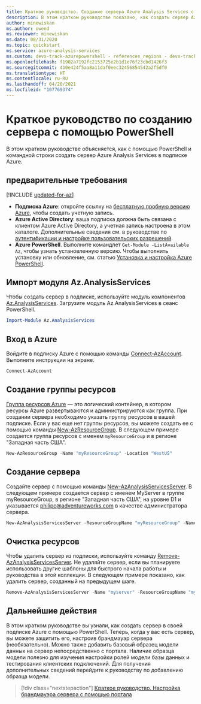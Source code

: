 ```yaml
---
title: Краткое руководство. Создание сервера Azure Analysis Services с помощью PowerShell | Документация Майкрософт
description: В этом кратком руководстве показано, как создать сервер Azure Analysis Services с помощью PowerShell.
author: minewiskan
ms.author: owend
ms.reviewer: minewiskan
ms.date: 08/31/2020
ms.topic: quickstart
ms.service: azure-analysis-services
ms.custom: devx-track-azurepowershell - references_regions - devx-track-azurepowershell - mode-api
ms.openlocfilehash: f1902a7192fc2153725e2b1d1e76f23cbd1426f3
ms.sourcegitcommit: 4b0e424f5aa8a11daf0eec32456854542a2f5df0
ms.translationtype: HT
ms.contentlocale: ru-RU
ms.lasthandoff: 04/20/2021
ms.locfileid: "107769374"
---
```

# <a name="quickstart-create-a-server---powershell"></a>Краткое руководство по созданию сервера с помощью PowerShell

В этом кратком руководстве объясняется, как с помощью PowerShell и командной строки создать сервер Azure Analysis Services в подписке Azure.

## <a name="prerequisites"></a>предварительные требования

[!INCLUDE [updated-for-az](../../includes/updated-for-az.md)]

- **Подписка Azure**: откройте ссылку на [бесплатную пробную версию Azure](https://azure.microsoft.com/offers/ms-azr-0044p/), чтобы создать учетную запись.
- **Azure Active Directory**: ваша подписка должна быть связана с клиентом Azure Active Directory, а учетная запись настроена в этом каталоге. Дополнительные сведения см. в руководстве по [аутентификации и настройке пользовательских разрешений](analysis-services-manage-users.md).
- **Azure PowerShell**. Выполните командлет `Get-Module -ListAvailable Az`, чтобы узнать установленную версию. Чтобы выполнить установку или обновление, см. статью [Установка и настройка Azure PowerShell](/powershell/azure/install-Az-ps).

## <a name="import-azanalysisservices-module"></a>Импорт модуля Az.AnalysisServices

Чтобы создать сервер в подписке, используйте модуль компонентов [Az.AnalysisServices](/powershell/module/az.analysisservices). Загрузите модуль Az.AnalysisServices в сеанс PowerShell.

```powershell
Import-Module Az.AnalysisServices
```

## <a name="sign-in-to-azure"></a>Вход в Azure

Войдите в подписку Azure с помощью команды [Connect-AzAccount](/powershell/module/az.accounts/connect-azaccount). Выполните инструкции на экране.

```powershell
Connect-AzAccount
```

## <a name="create-a-resource-group"></a>Создание группы ресурсов

[Группа ресурсов Azure](../azure-resource-manager/management/overview.md) — это логический контейнер, в котором ресурсы Azure развертываются и администрируются как группа. При создании сервера необходимо указать группу ресурсов в вашей подписке. Если у вас еще нет группы ресурсов, вы можете создать ее с помощью команды [New-AzResourceGroup](/powershell/module/az.resources/new-azresourcegroup). В следующем примере создается группа ресурсов с именем `myResourceGroup` и в регионе "Западная часть США".

```powershell
New-AzResourceGroup -Name "myResourceGroup" -Location "WestUS"
```

## <a name="create-a-server"></a>Создание сервера

Создайте сервер с помощью команды [New-AzAnalysisServicesServer](/powershell/module/az.analysisservices/new-azanalysisservicesserver). В следующем примере создается сервер с именем MyServer в группе myResourceGroup, в регионе "Западная часть США", на уровне D1 и указывается philipc@adventureworks.com в качестве администратора сервера.

```powershell
New-AzAnalysisServicesServer -ResourceGroupName "myResourceGroup" -Name "myserver" -Location WestUS -Sku D1 -Administrator "philipc@adventure-works.com"
```

## <a name="clean-up-resources"></a>Очистка ресурсов

Чтобы удалить сервер из подписки, используйте команду [Remove-AzAnalysisServicesServer](/powershell/module/az.analysisservices/new-azanalysisservicesserver). Не удаляйте сервер, если вы планируете использовать другие шаблоны для быстрого начала работы и руководства в этой коллекции. В следующем примере показано, как удалить сервер, созданный на предыдущем шаге.


```powershell
Remove-AzAnalysisServicesServer -Name "myserver" -ResourceGroupName "myResourceGroup"
```

## <a name="next-steps"></a>Дальнейшие действия

В этом кратком руководстве вы узнали, как создать сервер в своей подписке Azure с помощью PowerShell. Теперь, когда у вас есть сервер, вы можете защитить его, настроив брандмауэр сервера (необязательно). Можно также добавить базовый образец модели данных на сервер непосредственно с портала. Наличие образца модели полезно для изучения настройки ролей модели базы данных и тестирования клиентских подключений. Для получения дополнительных сведений перейдите к руководству по добавлению образца модели.

> [!div class="nextstepaction"]
> [Краткое руководство. Настройка брандмауэра сервера с помощью портала](analysis-services-qs-firewall.md)      

